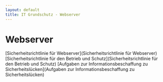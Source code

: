 ```yaml
---
layout: default
title: IT Grundschutz - Webserver
---
```


# Webserver

[Sicherheitsrichtlinie für Webserver](Sicherheitsrichtlinie für Webserver)
[Sicherheitsrichtlinie für den Betrieb und Schutz](Sicherheitsrichtlinie für den Betrieb und Schutz)
[Aufgaben zur Informationsbeschaffung zu Sicherheitslücken](Aufgaben zur Informationsbeschaffung zu Sicherheitslücken)

